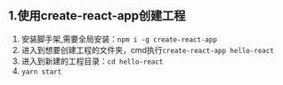 ## 1.使用create-react-app创建工程

1. 安装脚手架,需要全局安装：`npm i -g create-react-app`
2. 进入到想要创建工程的文件夹，cmd执行`create-react-app hello-react`
3. 进入到新建的工程目录：`cd hello-react`
4. `yarn start`

